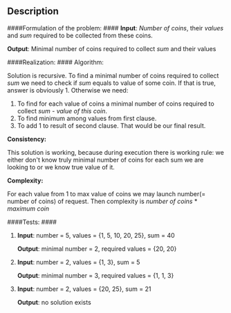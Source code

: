 ## Description ##
####Formulation of the problem: ####
**Input**: *Number of coins*, their *values* and *sum* required to be collected from these coins.

**Output**: Minimal number of coins required to collect *sum* and their values

####Realization: ####
Algorithm:

Solution is recursive.
To find a minimal number of coins required to collect *sum* we need
to check if *sum* equals to value of some coin. If that is true, answer is obviously 1.
Otherwise we need:
1. To find for each value of coins a minimal number of coins required to collect *sum - value of this coin*.
2. To find minimum among values from first clause.
3. To add 1 to result of second clause. That would be our final result.

**Consistency:**

This solution is working, because during execution there is working rule:
we either don't know truly minimal number of coins for each sum we are looking to or we know true value of it.

**Complexity:**

For each value from 1 to max value of coins we may launch number(= number of coins) of request.
Then complexity is *number of coins* * *maximum coin*

####Tests: ####
1. **Input**:   number = 5, values = {1, 5, 10, 20, 25}, sum = 40

   **Output**: minimal number = 2, required values = {20, 20}

2. **Input**:   number = 2, values = {1, 3}, sum = 5

   **Output**: minimal number = 3, required values = {1, 1, 3}

3. **Input**:   number = 2, values = {20, 25}, sum = 21

   **Output**: no solution exists
